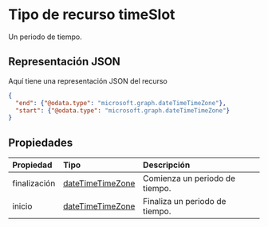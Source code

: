 # <a name="timeslot-resource-type"></a>Tipo de recurso timeSlot

Un periodo de tiempo.

## <a name="json-representation"></a>Representación JSON

Aquí tiene una representación JSON del recurso

<!-- {
  "blockType": "resource",
  "optionalProperties": [

  ],
  "@odata.type": "microsoft.graph.timeSlot"
}-->

```json
{
  "end": {"@odata.type": "microsoft.graph.dateTimeTimeZone"},
  "start": {"@odata.type": "microsoft.graph.dateTimeTimeZone"}
}

```
## <a name="properties"></a>Propiedades
| Propiedad       | Tipo    |Descripción|
|:---------------|:--------|:----------|
|finalización|[dateTimeTimeZone](dateTimeTimeZone.md)|Comienza un periodo de tiempo.|
|inicio|[dateTimeTimeZone](dateTimeTimeZone.md)|Finaliza un periodo de tiempo.|

<!-- uuid: 8fcb5dbc-d5aa-4681-8e31-b001d5168d79
2015-10-25 14:57:30 UTC -->
<!-- {
  "type": "#page.annotation",
  "description": "timeSlot resource",
  "keywords": "",
  "section": "documentation",
  "tocPath": ""
}-->